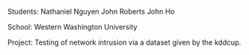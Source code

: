 Students:
    Nathaniel Nguyen
    John Roberts
    John Ho

School: 
    Western Washington University

Project:
    Testing of network intrusion via a dataset given by the kddcup.


